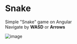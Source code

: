 # Snake

Simple "Snake" game on Angular  
Navigate by __WASD__ or __Arrows__  

![image](https://user-images.githubusercontent.com/34968672/215193785-1e8ce593-6e35-4193-93e7-05b9a58172a9.png)
